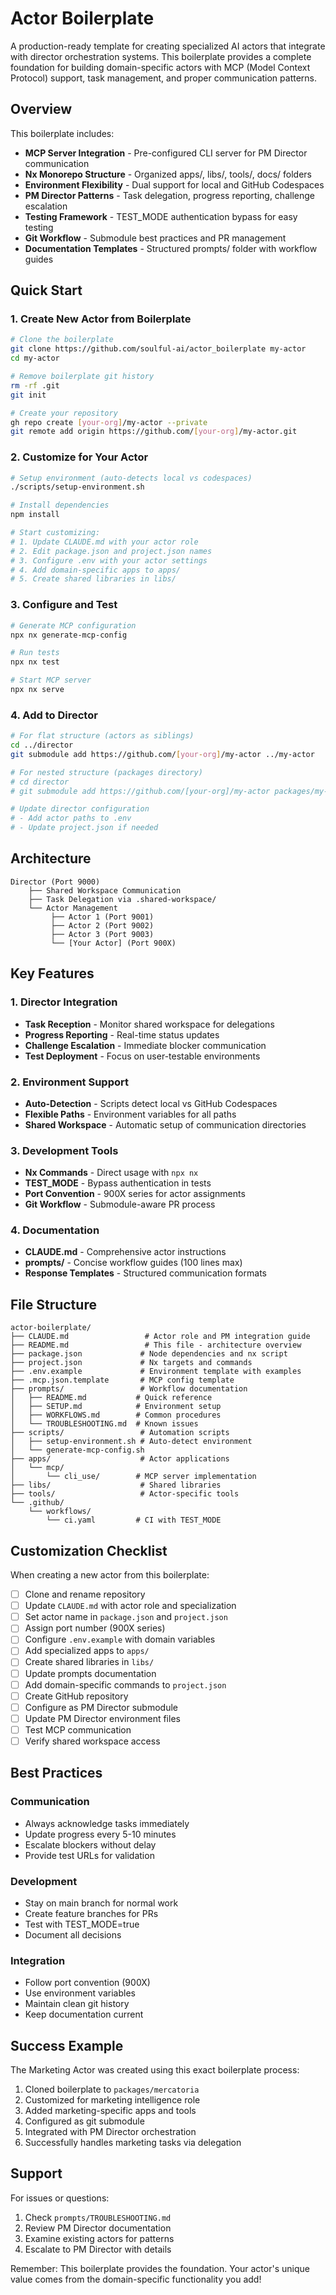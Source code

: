 # Actor Boilerplate

A production-ready template for creating specialized AI actors that integrate with director orchestration systems. This boilerplate provides a complete foundation for building domain-specific actors with MCP (Model Context Protocol) support, task management, and proper communication patterns.

## Overview

This boilerplate includes:
- **MCP Server Integration** - Pre-configured CLI server for PM Director communication
- **Nx Monorepo Structure** - Organized apps/, libs/, tools/, docs/ folders
- **Environment Flexibility** - Dual support for local and GitHub Codespaces
- **PM Director Patterns** - Task delegation, progress reporting, challenge escalation
- **Testing Framework** - TEST_MODE authentication bypass for easy testing
- **Git Workflow** - Submodule best practices and PR management
- **Documentation Templates** - Structured prompts/ folder with workflow guides

## Quick Start

### 1. Create New Actor from Boilerplate

```bash
# Clone the boilerplate
git clone https://github.com/soulful-ai/actor_boilerplate my-actor
cd my-actor

# Remove boilerplate git history
rm -rf .git
git init

# Create your repository
gh repo create [your-org]/my-actor --private
git remote add origin https://github.com/[your-org]/my-actor.git
```

### 2. Customize for Your Actor

```bash
# Setup environment (auto-detects local vs codespaces)
./scripts/setup-environment.sh

# Install dependencies
npm install

# Start customizing:
# 1. Update CLAUDE.md with your actor role
# 2. Edit package.json and project.json names
# 3. Configure .env with your actor settings
# 4. Add domain-specific apps to apps/
# 5. Create shared libraries in libs/
```

### 3. Configure and Test

```bash
# Generate MCP configuration
npx nx generate-mcp-config

# Run tests
npx nx test

# Start MCP server
npx nx serve
```

### 4. Add to Director

```bash
# For flat structure (actors as siblings)
cd ../director
git submodule add https://github.com/[your-org]/my-actor ../my-actor

# For nested structure (packages directory)
# cd director
# git submodule add https://github.com/[your-org]/my-actor packages/my-actor

# Update director configuration
# - Add actor paths to .env
# - Update project.json if needed
```

## Architecture

```
Director (Port 9000)
    ├── Shared Workspace Communication
    ├── Task Delegation via .shared-workspace/
    └── Actor Management
         ├── Actor 1 (Port 9001)
         ├── Actor 2 (Port 9002)
         ├── Actor 3 (Port 9003)
         └── [Your Actor] (Port 900X)
```

## Key Features

### 1. Director Integration
- **Task Reception** - Monitor shared workspace for delegations
- **Progress Reporting** - Real-time status updates
- **Challenge Escalation** - Immediate blocker communication
- **Test Deployment** - Focus on user-testable environments

### 2. Environment Support
- **Auto-Detection** - Scripts detect local vs GitHub Codespaces
- **Flexible Paths** - Environment variables for all paths
- **Shared Workspace** - Automatic setup of communication directories

### 3. Development Tools
- **Nx Commands** - Direct usage with `npx nx`
- **TEST_MODE** - Bypass authentication in tests
- **Port Convention** - 900X series for actor assignments
- **Git Workflow** - Submodule-aware PR process

### 4. Documentation
- **CLAUDE.md** - Comprehensive actor instructions
- **prompts/** - Concise workflow guides (100 lines max)
- **Response Templates** - Structured communication formats

## File Structure

```
actor-boilerplate/
├── CLAUDE.md                 # Actor role and PM integration guide
├── README.md                 # This file - architecture overview
├── package.json             # Node dependencies and nx script
├── project.json             # Nx targets and commands
├── .env.example             # Environment template with examples
├── .mcp.json.template       # MCP config template
├── prompts/                 # Workflow documentation
│   ├── README.md           # Quick reference
│   ├── SETUP.md            # Environment setup
│   ├── WORKFLOWS.md        # Common procedures
│   └── TROUBLESHOOTING.md  # Known issues
├── scripts/                 # Automation scripts
│   ├── setup-environment.sh # Auto-detect environment
│   └── generate-mcp-config.sh
├── apps/                    # Actor applications
│   └── mcp/
│       └── cli_use/        # MCP server implementation
├── libs/                    # Shared libraries
├── tools/                   # Actor-specific tools
└── .github/
    └── workflows/
        └── ci.yaml         # CI with TEST_MODE

```

## Customization Checklist

When creating a new actor from this boilerplate:

- [ ] Clone and rename repository
- [ ] Update `CLAUDE.md` with actor role and specialization
- [ ] Set actor name in `package.json` and `project.json`
- [ ] Assign port number (900X series)
- [ ] Configure `.env.example` with domain variables
- [ ] Add specialized apps to `apps/`
- [ ] Create shared libraries in `libs/`
- [ ] Update prompts documentation
- [ ] Add domain-specific commands to `project.json`
- [ ] Create GitHub repository
- [ ] Configure as PM Director submodule
- [ ] Update PM Director environment files
- [ ] Test MCP communication
- [ ] Verify shared workspace access

## Best Practices

### Communication
- Always acknowledge tasks immediately
- Update progress every 5-10 minutes
- Escalate blockers without delay
- Provide test URLs for validation

### Development
- Stay on main branch for normal work
- Create feature branches for PRs
- Test with TEST_MODE=true
- Document all decisions

### Integration
- Follow port convention (900X)
- Use environment variables
- Maintain clean git history
- Keep documentation current

## Success Example

The Marketing Actor was created using this exact boilerplate process:
1. Cloned boilerplate to `packages/mercatoria`
2. Customized for marketing intelligence role
3. Added marketing-specific apps and tools
4. Configured as git submodule
5. Integrated with PM Director orchestration
6. Successfully handles marketing tasks via delegation

## Support

For issues or questions:
1. Check `prompts/TROUBLESHOOTING.md`
2. Review PM Director documentation
3. Examine existing actors for patterns
4. Escalate to PM Director with details

Remember: This boilerplate provides the foundation. Your actor's unique value comes from the domain-specific functionality you add!